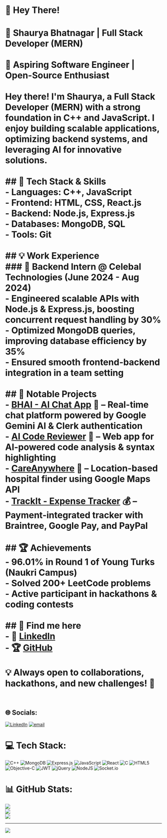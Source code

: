 # 💫 Hey There!
# 🚀 Shaurya Bhatnagar | Full Stack Developer (MERN)  <br><br>🎯 Aspiring Software Engineer | Open-Source Enthusiast<br><br>Hey there! I'm Shaurya, a **Full Stack Developer (MERN)** with a strong foundation in **C++ and JavaScript**. I enjoy building scalable applications, optimizing backend systems, and leveraging AI for innovative solutions.  <br><br>## 🔹 Tech Stack & Skills  <br>- **Languages:** C++, JavaScript  <br>- **Frontend:** HTML, CSS, React.js  <br>- **Backend:** Node.js, Express.js  <br>- **Databases:** MongoDB, SQL  <br>- **Tools:** Git<br><br>## 💡 Work Experience  <br>### 🎯 Backend Intern @ Celebal Technologies (June 2024 - Aug 2024)  <br>- Engineered **scalable APIs** with Node.js & Express.js, boosting concurrent request handling by **30%**  <br>- Optimized MongoDB queries, improving database efficiency by **35%**  <br>- Ensured smooth frontend-backend integration in a team setting  <br><br>## 🚀 Notable Projects  <br>- **[BHAI - AI Chat App](https://github.com/shauryabhat2003/bhai)** 🤖 – Real-time chat platform powered by **Google Gemini AI & Clerk authentication**  <br>- **[AI Code Reviewer](https://ai-code-reviewer-io.onrender.com/)** 📝 – Web app for **AI-powered code analysis & syntax highlighting**  <br>- **[CareAnywhere](https://github.com/shauryabhat2003/CareAnywhere)** 🏥 – **Location-based hospital finder** using Google Maps API  <br>- **[TrackIt - Expense Tracker](https://github.com/shauryabhat2003/Expense_Tracker_BrainTree)** 💰 – **Payment-integrated** tracker with Braintree, Google Pay, and PayPal  <br><br>## 🏆 Achievements  <br>- **96.01% in Round 1 of Young Turks (Naukri Campus)**  <br>- **Solved 200+ LeetCode problems**  <br>- **Active participant in hackathons & coding contests**  <br><br>## 📌 Find me here  <br>- 🔗 [LinkedIn](https://www.linkedin.com/in/shaurya-bhatnagar-418752263)  <br>- 🏆 [GitHub](https://github.com/shauryabhat2003)  <br><br>💡 Always open to collaborations, hackathons, and new challenges! 🚀  <br><br>


## 🌐 Socials:
[![LinkedIn](https://img.shields.io/badge/LinkedIn-%230077B5.svg?logo=linkedin&logoColor=white)](https://linkedin.com/in/https://www.linkedin.com/in/shaurya-bhatnagar-418752263) [![email](https://img.shields.io/badge/Email-D14836?logo=gmail&logoColor=white)](mailto:shauryabhatnagar1511@gmail.com) 

# 💻 Tech Stack:
![C++](https://img.shields.io/badge/c++-%2300599C.svg?style=for-the-badge&logo=c%2B%2B&logoColor=white) ![MongoDB](https://img.shields.io/badge/MongoDB-%234ea94b.svg?style=for-the-badge&logo=mongodb&logoColor=white) ![Express.js](https://img.shields.io/badge/express.js-%23404d59.svg?style=for-the-badge&logo=express&logoColor=%2361DAFB) ![JavaScript](https://img.shields.io/badge/javascript-%23323330.svg?style=for-the-badge&logo=javascript&logoColor=%23F7DF1E) ![React](https://img.shields.io/badge/react-%2320232a.svg?style=for-the-badge&logo=react&logoColor=%2361DAFB) ![C](https://img.shields.io/badge/c-%2300599C.svg?style=for-the-badge&logo=c&logoColor=white) ![HTML5](https://img.shields.io/badge/html5-%23E34F26.svg?style=for-the-badge&logo=html5&logoColor=white) ![Objective-C](https://img.shields.io/badge/OBJECTIVE--C-%233A95E3.svg?style=for-the-badge&logo=apple&logoColor=white) ![JWT](https://img.shields.io/badge/JWT-black?style=for-the-badge&logo=JSON%20web%20tokens) ![jQuery](https://img.shields.io/badge/jquery-%230769AD.svg?style=for-the-badge&logo=jquery&logoColor=white) ![NodeJS](https://img.shields.io/badge/node.js-6DA55F?style=for-the-badge&logo=node.js&logoColor=white) ![Socket.io](https://img.shields.io/badge/Socket.io-black?style=for-the-badge&logo=socket.io&badgeColor=010101)
# 📊 GitHub Stats:
![](https://github-readme-stats.vercel.app/api?username=shauryabhat2003&theme=dark&hide_border=false&include_all_commits=false&count_private=false)<br/>
![](https://github-readme-streak-stats.herokuapp.com/?user=shauryabhat2003&theme=dark&hide_border=false)<br/>
![](https://github-readme-stats.vercel.app/api/top-langs/?username=shauryabhat2003&theme=dark&hide_border=false&include_all_commits=false&count_private=false&layout=compact)

---
[![](https://visitcount.itsvg.in/api?id=shauryabhat2003&icon=0&color=0)](https://visitcount.itsvg.in)

<!-- Proudly created with GPRM ( https://gprm.itsvg.in ) -->
